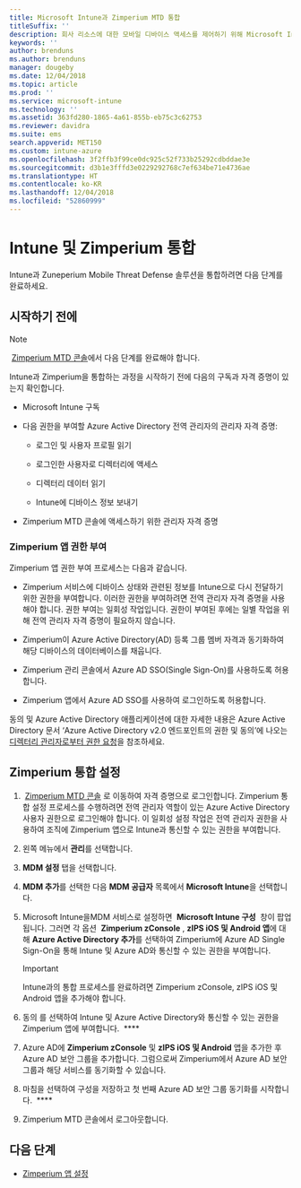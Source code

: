 ```yaml
---
title: Microsoft Intune과 Zimperium MTD 통합
titleSuffix: ''
description: 회사 리소스에 대한 모바일 디바이스 액세스를 제어하기 위해 Microsoft Intune을 사용하여 Zimperium MTD(Mobile Threat Defense) 솔루션을 설정하는 방법입니다.
keywords: ''
author: brenduns
ms.author: brenduns
manager: dougeby
ms.date: 12/04/2018
ms.topic: article
ms.prod: ''
ms.service: microsoft-intune
ms.technology: ''
ms.assetid: 363fd280-1865-4a61-855b-eb75c3c62753
ms.reviewer: davidra
ms.suite: ems
search.appverid: MET150
ms.custom: intune-azure
ms.openlocfilehash: 3f2ffb3f99ce0dc925c52f733b25292cdbddae3e
ms.sourcegitcommit: d3b1e3fffd3e0229292768c7ef634be71e4736ae
ms.translationtype: HT
ms.contentlocale: ko-KR
ms.lasthandoff: 12/04/2018
ms.locfileid: "52860999"
---
```

# <a name="integrate-zimperium-with-intune"></a>Intune 및 Zimperium 통합

Intune과 Zuneperium Mobile Threat Defense 솔루션을 통합하려면 다음 단계를 완료하세요.

## <a name="before-you-begin"></a>시작하기 전에

> [!NOTE]
>  [Zimperium MTD 콘솔](https://sso.zimperium.com/signon/aad/)에서 다음 단계를 완료해야 합니다.

Intune과 Zimperium을 통합하는 과정을 시작하기 전에 다음의 구독과 자격 증명이 있는지 확인합니다.

-   Microsoft Intune 구독

-   다음 권한을 부여할 Azure Active Directory 전역 관리자의 관리자 자격 증명:

    -   로그인 및 사용자 프로필 읽기

    -   로그인한 사용자로 디렉터리에 액세스

    -   디렉터리 데이터 읽기

    -   Intune에 디바이스 정보 보내기

-   Zimperium MTD 콘솔에 액세스하기 위한 관리자 자격 증명

### <a name="zimperium-app-authorization"></a>Zimperium 앱 권한 부여

Zimperium 앱 권한 부여 프로세스는 다음과 같습니다.

-   Zimperium 서비스에 디바이스 상태와 관련된 정보를 Intune으로 다시 전달하기 위한 권한을 부여합니다. 이러한 권한을 부여하려면 전역 관리자 자격 증명을 사용해야 합니다. 권한 부여는 일회성 작업입니다. 권한이 부여된 후에는 일별 작업을 위해 전역 관리자 자격 증명이 필요하지 않습니다.

-   Zimperium이 Azure Active Directory(AD) 등록 그룹 멤버 자격과 동기화하여 해당 디바이스의 데이터베이스를 채웁니다.

-   Zimperium 관리 콘솔에서 Azure AD SSO(Single Sign-On)를 사용하도록 허용합니다.

-   Zimperium 앱에서 Azure AD SSO를 사용하여 로그인하도록 허용합니다.

동의 및 Azure Active Directory 애플리케이션에 대한 자세한 내용은 Azure Active Directory 문서 ‘Azure Active Directory v2.0 엔드포인트의 권한 및 동의’에 나오는 [디렉터리 관리자로부터 권한 요청](https://docs.microsoft.com/azure/active-directory/develop/v2-permissions-and-consent#request-the-permissions-from-a-directory-admin)을 참조하세요.


## <a name="to-set-up-zimperium-integration"></a>Zimperium 통합 설정

1.   [Zimperium MTD 콘솔](https://sso.zimperium.com/signon/aad/) 로 이동하여 자격 증명으로 로그인합니다. Zimperium 통합 설정 프로세스를 수행하려면 전역 관리자 역할이 있는 Azure Active Directory 사용자 권한으로 로그인해야 합니다. 이 일회성 설정 작업은 전역 관리자 권한을 사용하여 조직에 Zimperium 앱으로 Intune과 통신할 수 있는 권한을 부여합니다. 

2.  왼쪽 메뉴에서 **관리**를 선택합니다.

3.  **MDM 설정** 탭을 선택합니다.

4.  **MDM 추가**를 선택한 다음 **MDM 공급자** 목록에서 **Microsoft Intune**을 선택합니다.

5.  Microsoft Intune을MDM 서비스로 설정하면  **Microsoft Intune 구성**  창이 팝업됩니다. 그러면 각 옵션  **Zimperium zConsole** , **zIPS iOS 및 Android 앱**에 대해 **Azure Active Directory 추가**를 선택하여 Zimperium에 Azure AD Single Sign-On을 통해 Intune 및 Azure AD와 통신할 수 있는 권한을 부여합니다.

    > [!IMPORTANT]  
    > Intune과의 통합 프로세스를 완료하려면 Zimperium zConsole, zIPS iOS 및 Android 앱을 추가해야 합니다.

6.  동의 를 선택하여 Intune 및 Azure Active Directory와 통신할 수 있는 권한을 Zimperium 앱에 부여합니다.  ****

7.  Azure AD에 **Zimperium zConsole** 및 **zIPS iOS 및 Android** 앱을 추가한 후 Azure AD 보안 그룹을 추가합니다. 그럼으로써 Zimperium에서 Azure AD 보안 그룹과 해당 서비스를 동기화할 수 있습니다.

8.  마침을 선택하여 구성을 저장하고 첫 번째 Azure AD 보안 그룹 동기화를 시작합니다.  ****

9.  Zimperium MTD 콘솔에서 로그아웃합니다.

## <a name="next-steps"></a>다음 단계

-   [Zimperium 앱 설정](mtd-apps-ios-app-configuration-policy-add-assign.md)
